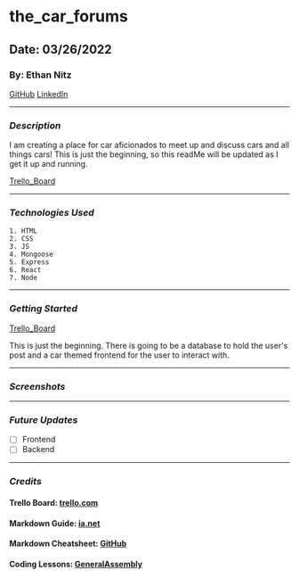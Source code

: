 # the_car_forums
## Date: 03/26/2022
### By: Ethan Nitz
[GitHub](https://github.com/etnitz) [LinkedIn](https://www.linkedin.com/in/ethan-nitz-5822a112/)
***
### ***Description***
I am creating a place for car aficionados to meet up and discuss cars and all things cars! This is just the beginning, so this readMe will be updated as I get it up and running. 

[Trello_Board](https://trello.com/b/fQGe6B4O/thecarforums)
***
### ***Technologies Used***
    1. HTML
    2. CSS
    3. JS
    4. Mongoose
    5. Express
    6. React
    7. Node
***
### ***Getting Started***
[Trello_Board](https://trello.com/b/fQGe6B4O/thecarforums) 

This is just the beginning. There is going to be a database to hold the user's post and a car themed frontend for the user to interact with.
***
### ***Screenshots***

***
### ***Future Updates***
 - [ ] Frontend
 - [ ] Backend
***
### ***Credits***
#### **Trello Board:** [trello.com](https://trello.com)
#### **Markdown Guide:** [ia.net](https://ia.net/writer/support/general/markdown-guide)
#### **Markdown Cheatsheet:** [GitHub](https://guides.github.com/pdfs/markdown-cheatsheet-online.pdf)
#### **Coding Lessons:** [GeneralAssembly](https://generalassemb.ly/)